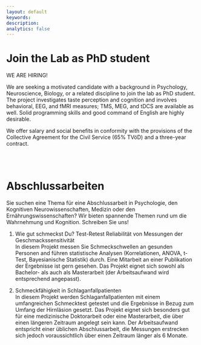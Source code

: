 ```yaml
---
layout: default
keywords:
description:
analytics: false 
---
```


# <i class="fa fa-cog fa-1x" aria-hidden="true" style="center"></i> Join the Lab as PhD student

WE ARE HIRING!

We are seeking a motivated candidate with a background in Psychology, Neuroscience, Biology, or a related discipline to join the lab as PhD student. The project investigates taste perception and cognition and involves behavioral, EEG, and fMRI measures;  TMS, MEG, and tDCS are available as well. Solid programming skills and good command of English are highly desirable.

We offer salary and social benefits in conformity with the provisions of the Collective Agreement for the Civil Service (65% TVöD) and a three-year contract. 

<br><br>

# <i class="fa fa-cog fa-1x" aria-hidden="true" style="center"></i> Abschlussarbeiten

Sie suchen eine Thema für eine Abschlussarbeit in Psychologie, den Kognitiven Neurowissenschaften, Medizin oder den Ernährungswissenschaften? Wir bieten spannende Themen rund um die Wahrnehmung und Kognition. Schreiben Sie uns!

1. Wie gut schmeckst Du? Test-Retest Reliabilität von Messungen der Geschmackssensitivität <br>
In diesem Projekt messen Sie Schmeckschwellen an gesunden Personen and führen statistische Analysen (Korrelationen, ANOVA, t-Test, Bayesianische Statistik) durch. Eine Mitarbeit an einer Publikation der Ergebnisse ist gern gesehen. Das Projekt eignet sich sowohl als Bachelor- als auch als Masterarbeit (der Arbeitsaufwand wird entsprechend angepasst).


2. Schmeckfähigkeit in Schlaganfallpatienten <br>
In diesem Projekt werden Schlaganfallpatienten mit einem umfangreichen Schmecktest getestet und die Ergebnisse in Bezug zum Umfang der Hirnläsion gesetzt. Das Projekt eignet sich besonders gut für eine medizinische Doktorarbeit oder eine Masterarbeit, die über einen längeren Zeitraum angelegt sein kann. Der Arbeitsaufwand entspricht einer üblichen Abschlussarbeit, die Messungen erstrecken sich jedoch voraussichtlich über einen Zeitraum länger als 6 Monate. 

